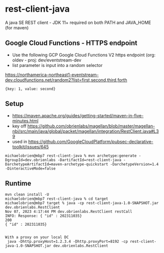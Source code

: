 # rest-client-java
A java SE REST client - JDK 11+ required on both PATH and JAVA_HOME (for maven)

## Google Cloud Functions - HTTPS endpoint

- Use the following GCP Google Cloud Functions V2 https endpoint (org: oldev - proj: dev/eventstream-dev
- list parameter is input into a random selector

https://northamerica-northeast1-eventstream-dev.cloudfunctions.net/random2?list=first,second,third,forth
```
{key: 1, value: second}
```
## Setup
- https://maven.apache.org/guides/getting-started/maven-in-five-minutes.html
- key off https://github.com/obrienlabs/magellan/blob/master/magellan-nbi/src/main/java/global/packet/magellan/integration/RestClient.java#L39
- used in https://github.com/GoogleCloudPlatform/pubsec-declarative-toolkit/issues/645
```
michaelobrien@mbp7 rest-client-java % mvn archetype:generate -DgroupId=dev.obrienlabs -DartifactId=rest-client-java -DarchetypeArtifactId=maven-archetype-quickstart -DarchetypeVersion=1.4 -DinteractiveMode=false
```

## Runtime
```
mvn clean install -U
michaelobrien@mbp7 rest-client-java % cd target 
michaelobrien@mbp7 target % java -cp rest-client-java-1.0-SNAPSHOT.jar dev.obrienlabs.RestClient
Nov 07, 2023 4:17:44 PM dev.obrienlabs.RestClient restCall
INFO: Response: { "id" : 202311035}
200
{ "id" : 202311035}


With a proxy on your local DC
 java -Dhttp.proxyHost=1.2.3.4 -Dhttp.proxyPort=8192 -cp rest-client-java-1.0-SNAPSHOT.jar dev.obrienlabs.RestClient





```

